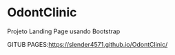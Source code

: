 # OdontClinic
Projeto Landing Page usando Bootstrap

GITUB PAGES:https://slender4571.github.io/OdontClinic/
